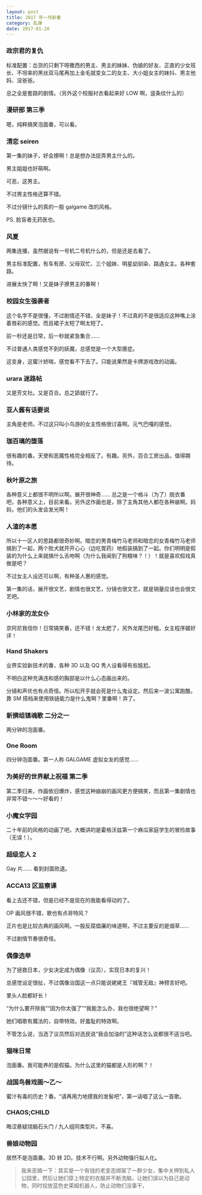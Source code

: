 ```yaml
---
layout: post
title: 2017 年一月新番
category: 乱弹
date: 2017-01-20
---
```


### 政宗君的复仇
标准配置：怂货的只剩下呀撒西的男主、男主的妹妹、伪娘的好友、正直的少女班长、不坦率的黑丝双马尾再加上金毛就变女二的女主、大小姐女主的妹抖、男主他妈、没爸爸。

总之全是套路的剧情。（另外这个校服衬衣看起来好 LOW 啊，竖条纹什么的）

### 漫研部 第三季
嗯，纯粹搞笑泡面番，可以看。

### 清恋 seiren
第一集的妹子，好会撩啊！总是想办法捉弄男主什么的。

男主姐姐也好萌啊。

可恶，这男主。

不过男主性格还算不错。

不过分镜什么的真的一股 galgame 改的风格。

PS. 脸盲者无药医也。

### 风夏
两集连播，虽然据说有一号机二号机什么的，但是还是去看了。

男主标准配置，有车有房、父母双忙、三个姐妹、明星幼驯染、路遇女主。各种套路。

进展太快了啊！又是妹子撩男主的番啊！

### 校园女生强袭者
这个名字不是很懂，不过剧情还不错，全是妹子！不过真的不是很适应这种嘴上涂着唇彩的感觉。而且裙子太短了啊太短了。

前一秒还是日常，后一秒就紧急集合......

不过普通人类感觉不到的妖魔，总感觉是一个大型癔症。

这变身，这蜜汁娇喘，感觉看不下去了。只能说果然是卡牌游戏改的动画。

### urara 迷路帖
又是芳文社。又是百合。总之舔就行了。

### 亚人酱有话要说
主角是老师。不过这只叫小鸟游的女主性格很讨喜啊。元气巴嘎的感觉。

### 珈百璃的堕落
很有趣的番。天使和恶魔性格完全相反了。有趣。另外，百合工房出品，值得期待。

### 秋叶原之旅
各种意义上都很不明所以啊。展开很神奇...... 总之是一个格斗（为了）脱衣番吧，各种意义上，目前来看。另外这作画也是，除了主角其他人都在各种崩啊。妈妈，他们的头发会发光啊！

### 人渣的本愿
所以十一区人的思路都很奇妙啊。暗恋的男青梅竹马老师和暗恋的女青梅竹马老师搞到了一起，两个败犬就开开心心（边吃胃药）地假装搞到了一起。你们明明是假装的为什么上来就搞什么舌吻啊（为什么我闻到了狗粮味？！）！就是喜欢假戏真做是吧？

不过女主人设还可以啊，有种圣人惠的感觉。

第一集的话，展开很文艺，剧情也很文艺，分镜也很文艺，就是销量应该也会很文艺吧。

### 小林家的龙女仆
京阿尼我信你！日常搞笑番，还不错！龙太肥了，另外龙尾巴好粗。女主程序媛好评！

### Hand Shakers
业界实验新技术的番，各种 3D 以及 QQ 秀人设看得有些尴尬。

不明白这种充满违和感的胸部是以什么心态画出来的。

分镜和声优也有点奇怪。所以松开手就会死是什么鬼设定。然后来一波公寓跑酷，靠 SM 搭档来使用铁链能力是什么鬼啊？里番啊！弃了。

### 新撰组镇魂歌 二分之一
两分钟的泡面番。

### One Room
四分钟泡面番。第一人称 GALGAME 虚拟女友的感觉......

### 为美好的世界献上祝福 第二季
第二季归来，作画依旧爆炸，感觉这种崩崩的画风更方便搞笑，而且第一集剧情也非常不错～～～好看的！

### 小魔女学园
二十年前的风格的动画了吧，大概讲的是霍格沃兹第一个麻瓜家庭学生的冒险故事（无误！）。

### 超级恋人 2
Gay 片...... 看到封面败退。

### ACCA13 区监察课
看上去还不错，但是已经不是现在的我能看得动的了。

OP 画风很不错，歌也有点哥特风？

正片也是比较古典的画风啊。一股反腐倡廉的味道啊，不过主要反的是烟草......

不过剧情节奏很奇怪。

### 偶像选举
为了拯救日本，少女决定成为偶像（议员），实现日本的复兴！

总感觉设定很扯，不过偶像治国这一点只能说姥姥王『城管无敌』神预言好吧。

里头人脸都好长！

“为什么要开除我”“因为你太强了”“我能怎么办，我也很绝望啊？”

她们唱歌有魔法的，自带特效。好羞耻的特效啊。

不管怎么说，当选了议员然后对选民说“我会加油的”这种话怎么说都很不适当吧。

### 猫咪日常
泡面番。我可能养的是假猫。为什么这里的猫都是人形的啊？！

### 战国鸟兽戏画～乙～
蜜汁有毒的历史？番。“请再用力地摸我的发髻吧”，第一话唱了这么一首歌。

### CHAOS;CHILD
晦涩悬疑烧脑石头门 / 九人组同类型片。不喜。

### 兽娘动物园
居然不是泡面番。3D 转 2D。技术不行啊。另外动物强行拟人化。

> 我来恶搞一下：其实是一个有钱的老变态绑架了一群少女，集中关押到私人公园里，然后让她们穿上特定的衣服并不断洗脑，让她们误以为自己是动物，同时投放蓝色史莱姆机器人，防止动物们没事干。
